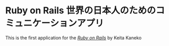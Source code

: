 # Ruby on Rails 世界の日本人のためのコミュニケーションアプリ

This is the first application for the
[*Ruby on Rails*](http://rubyonrails.org/)
by Keita Kaneko